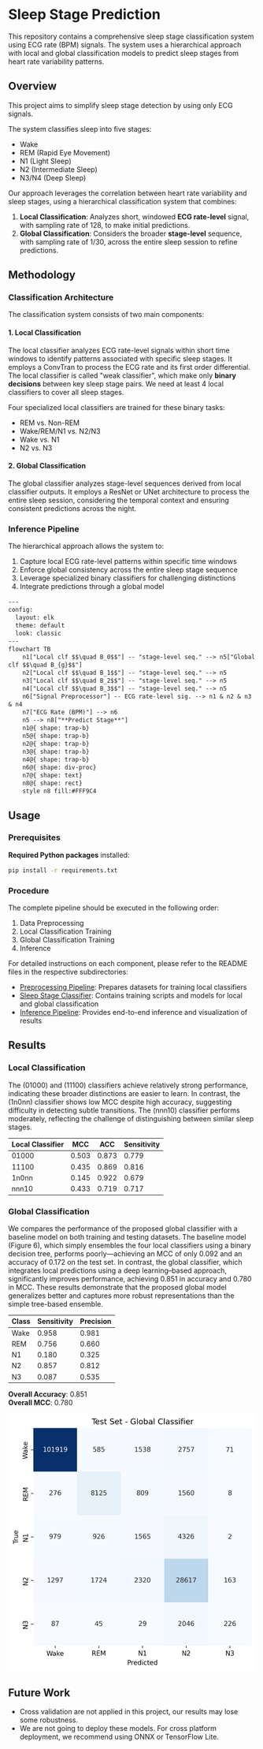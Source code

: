 # Sleep Stage Prediction

This repository contains a comprehensive sleep stage classification system using ECG rate (BPM) signals. The system uses a hierarchical approach with local and global classification models to predict sleep stages from heart rate variability patterns.

## Overview

This project aims to simplify sleep stage detection by using only ECG signals.

The system classifies sleep into five stages:
- Wake
- REM (Rapid Eye Movement)
- N1 (Light Sleep)
- N2 (Intermediate Sleep)
- N3/N4 (Deep Sleep)

Our approach leverages the correlation between heart rate variability and sleep stages, using a hierarchical classification system that combines:
1. **Local Classification**: Analyzes short, windowed **ECG rate-level** signal, with sampling rate of 128, to make initial predictions.
2. **Global Classification**: Considers the broader **stage-level** sequence, with sampling rate of 1/30, across the entire sleep session to refine predictions.

## Methodology

### Classification Architecture

The classification system consists of two main components:

#### 1. Local Classification

The local classifier analyzes ECG rate-level signals within short time windows to identify patterns associated with specific sleep stages. It employs a ConvTran to process the ECG rate and its first order differential. The local classifier is called "weak classifier", which make only **binary decisions** between key sleep stage pairs. We need at least 4 local classifiers to cover all sleep stages.

Four specialized local classifiers are trained for these binary tasks:
- REM vs. Non-REM
- Wake/REM/N1 vs. N2/N3
- Wake vs. N1
- N2 vs. N3

#### 2. Global Classification

The global classifier analyzes stage-level sequences derived from local classifier outputs. It employs a ResNet or UNet architecture to process the entire sleep session, considering the temporal context and ensuring consistent predictions across the night.


### Inference Pipeline

The hierarchical approach allows the system to:
1. Capture local ECG rate-level patterns within specific time windows
2. Enforce global consistency across the entire sleep stage sequence
3. Leverage specialized binary classifiers for challenging distinctions
4. Integrate predictions through a global model

```mermaid
---
config:
  layout: elk
  theme: default
  look: classic
---
flowchart TB
    n1["Local clf $$\quad B_0$$"] -- "stage-level seq." --> n5["Global clf $$\quad B_{g}$$"]
    n2["Local clf $$\quad B_1$$"] -- "stage-level seq." --> n5
    n3["Local clf $$\quad B_2$$"] -- "stage-level seq." --> n5
    n4["Local clf $$\quad B_3$$"] -- "stage-level seq." --> n5
    n6["Signal Preprocessor"] -- ECG rate-level sig. --> n1 & n2 & n3 & n4
    n7["ECG Rate (BPM)"] --> n6
    n5 --> n8["**Predict Stage**"]
    n1@{ shape: trap-b}
    n5@{ shape: trap-b}
    n2@{ shape: trap-b}
    n3@{ shape: trap-b}
    n4@{ shape: trap-b}
    n6@{ shape: div-proc}
    n7@{ shape: text}
    n8@{ shape: rect}
    style n8 fill:#FFF9C4

```

## Usage

### Prerequisites
**Required Python packages** installed:
```bash
pip install -r requirements.txt
```

### Procedure

The complete pipeline should be executed in the following order:

1. Data Preprocessing
2. Local Classification Training
3. Global Classification Training
4. Inference

For detailed instructions on each component, please refer to the README files in the respective subdirectories:

- [Preprocessing Pipeline](Preprocessing/README.md): Prepares datasets for training local classifiers
- [Sleep Stage Classifier](Sleep_stage_classifier/README.md): Contains training scripts and models for local and global classification
- [Inference Pipeline](Inference_pipeline/README.md): Provides end-to-end inference and visualization of results

## Results
### Local Classification
The (01000) and (11100) classifiers achieve relatively strong performance, indicating these broader distinctions are easier to learn. In contrast, the (1n0nn) classifier shows low MCC despite high accuracy,
suggesting difficulty in detecting subtle transitions. The (nnn10) classifier performs moderately, reflecting the challenge of distinguishing between similar sleep stages.

| Local Classifier |  MCC  |  ACC  | Sensitivity |
|------------------|-------|-------|-------------|
| 01000            | 0.503 | 0.873 | 0.779       |
| 11100            | 0.435 | 0.869 | 0.816       |
| 1n0nn            | 0.145 | 0.922 | 0.679       |
| nnn10            | 0.433 | 0.719 | 0.717       |

### Global Classification
We compares the performance of the proposed global classifier with a baseline model on both training and testing datasets. The baseline model (Figure 6), which simply ensembles the four local classifiers using a binary decision tree, performs poorly—achieving an MCC of only 0.092 and an accuracy of 0.172 on the test set. In contrast, the global classifier, which integrates local predictions using a deep learning–based approach, significantly improves performance, achieving 0.851 in accuracy and 0.780 in MCC. These results demonstrate that the proposed global model generalizes better and captures more robust representations than the simple
tree-based ensemble.

| Class | Sensitivity | Precision |
|-------|-------------|-----------|
| Wake  | 0.958       | 0.981     |
| REM   | 0.756       | 0.660     |
| N1    | 0.180       | 0.325     |
| N2    | 0.857       | 0.812     |
| N3    | 0.087       | 0.535     |

**Overall Accuracy**: 0.851  
**Overall MCC**: 0.780

![](./img/global_test_results/test_cm_post.png)


## Future Work
- Cross validation are not applied in this project, our results may lose some robustness.
- We are not going to deploy these models. For cross platform deployment, we recommend using ONNX or TensorFlow Lite.